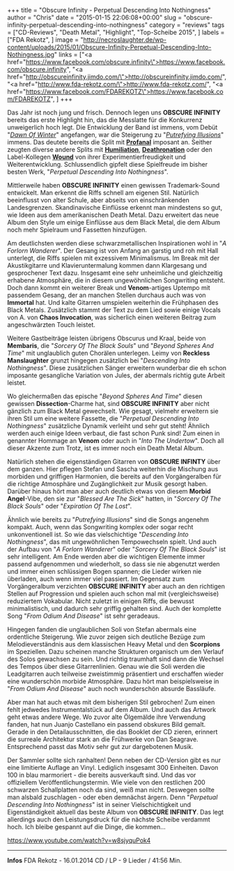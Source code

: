 +++
title = "Obscure Infinity - Perpetual Descending Into Nothingness"
author = "Chris"
date = "2015-01-15 22:06:08+00:00"
slug = "obscure-infinity-perpetual-descending-into-nothingness"
category = "reviews"
tags = ["CD-Reviews", "Death Metal", "Highlight", "Top-Scheibe 2015", ]
labels = ["FDA Rekotz", ]
image = "http://necroslaughter.de/wp-content/uploads/2015/01/Obscure-Infinity-Perpetual-Descending-Into-Nothingness.jpg"
links = ["<a href=\"https://www.facebook.com/obscure.infinity\">https://www.facebook.com/obscure.infinity</a>", "<a href=\"http://obscureinfinity.jimdo.com/\">http://obscureinfinity.jimdo.com/</a>", "<a href=\"http://www.fda-rekotz.com/\">http://www.fda-rekotz.com/</a>", "<a href=\"https://www.facebook.com/FDAREKOTZ\">https://www.facebook.com/FDAREKOTZ</a>", ]
+++

Das Jahr ist noch jung und frisch. Dennoch legen uns **OBSCURE INFINITY** bereits das erste Highlight hin, das die Messlatte für die Konkurrenz unweigerlich hoch legt. Die Entwicklung der Band ist immens, vom Debüt "<a href="http://necroslaughter.de/2010/09/obscure-infinity-dawn-of-winter/" title="Obscure Infinity – Dawn Of Winter">_Dawn Of Winter_</a>" angefangen, war die Steigerung zu "<a href="http://necroslaughter.de/2012/09/obscure-infinity-putrefying-illusions/" title="Obscure Infinity – Putrefying Illusions">_Putrefying Illusions_</a>" immens. Das deutete bereits die Split mit <a href="http://necroslaughter.de/2011/02/profanal-obscure-infinity-united-in-death-split-7/" title="Profanal / Obscure Infinity – United In Death (Split 7″)">**Profanal**</a> imposant an. Seither zeugten diverse andere Splits mit <a href="http://necroslaughter.de/2013/12/humiliation-obscure-infinity-deadly-collision-joyless-flesh/" title="Humiliation / Obscure Infinity – Deadly Collision / Joyless Flesh">**Humiliation**</a>, <a href="http://necroslaughter.de/2013/05/obscure-infinity-deathronation-split-7/" title="Obscure Infinity / Deathronation – Split 7″">**Deathronation**</a> oder den Label-Kollegen <a href="http://necroslaughter.de/2014/10/exklusiver-stream-%ef%bb%bfwound-obscureinfinity-souls-of-eternal-damnation/" title="Wound / Obscure Infinity – Souls Of Eternal Damnation">**Wound**</a> von ihrer Experimentierfreudigkeit und Weiterentwicklung. Schlussendlich gipfelt diese Spielfreude im bisher besten Werk, "_Perpetual Descending Into Nothingness_".

Mittlerweile haben **OBSCURE INFINITY** einen gewissen Trademark-Sound entwickelt. Man erkennt die Riffs schnell am eigenen Stil. Natürlich beeinflusst von alter Schule, aber abseits von einschränkenden Landesgrenzen. Skandinavische Einflüsse erkennt man mindestens so gut, wie Ideen aus dem amerikanischen Death Metal. Dazu erweitert das neue Album den Style um einige Einflüsse aus dem Black Metal, die dem Album noch mehr Spielraum und Fassetten hinzufügen.

Am deutlichsten werden diese schwarzmetallischen Inspirationen wohl in "_A Forlorn Wanderer_". Der Gesang ist von Anfang an garstig und roh mit Hall unterlegt, die Riffs spielen mit exzessivem Minimalismus. Im Break mit der Akustikgitarre und Klavieruntermalung kommen dann Klargesang und gesprochener Text dazu. Insgesamt eine sehr unheimliche und gleichzeitig erhabene Atmosphäre, die in diesem ungewöhnlichen Songwriting entsteht. Doch dann kommt ein weiterer Break und **Venom**-artiges Uptempo mit passendem Gesang, der an manchen Stellen durchaus auch was von **Immortal** hat. Und kalte Gitarren umspielen weiterhin die Frühphasen des Black Metals. Zusätzlich stammt der Text zu dem Lied sowie einige Vocals von A. von **Chaos Invocation**, was sicherlich einen weiteren Beitrag zum angeschwärzten Touch leistet.

Weitere Gastbeiträge leisten übrigens Obscurus und Kraal, beide von **Membaris**, die "_Sorcery Of The Black Souls_" und "_Beyond Spheres And Time_" mit unglaublich guten Chorälen unterlegen. Leimy von **Reckless Manslaughter** grunzt hingegen zusätzlich bei "_Descending Into Nothingness_". Diese zusätzlichen Sänger erweitern wunderbar die eh schon imposante gesangliche Variation von Jules, der abermals richtig gute Arbeit leistet.

Wo gleichermaßen das epische "_Beyond Spheres And Time_" diesen gewissen **Dissection**-Charme hat, sind **OBSCURE INFINITY** aber nicht gänzlich zum Black Metal gewechselt. Wie gesagt, vielmehr erweitern sie ihren Stil um eine weitere Fassette, die "_Perpetual Descending Into Nothingness_" zusätzliche Dynamik verleiht und sehr gut steht! Ähnlich werden auch einige Ideen verbaut, die fast schon Punk sind! Zum einen in genannter Hommage an **Venom** oder auch in "_Into The Undertow_". Doch all dieser Akzente zum Trotz, ist es immer noch ein Death Metal Album.

Natürlich stehen die eigenständigen Gitarren von **OBSCURE INFINTY** über dem ganzen. Hier pflegen Stefan und Sascha weiterhin die Mischung aus morbiden und griffigen Harmonien, die bereits auf den Vorgängeralben für die richtige Atmosphäre und Zugänglichkeit zur Musik gesorgt haben. Darüber hinaus hört man aber auch deutlich etwas von diesem **Morbid Angel**-Vibe, den sie zur "_Blessed Are The Sick_" hatten, in "_Sorcery Of The Black Souls_" oder "_Expiration Of The Lost_".

Ähnlich wie bereits zu "_Putrefying Illusions_" sind die Songs angenehm kompakt. Auch, wenn das Songwriting komplex oder sogar recht unkonventionell ist. So wie das vielschichtige "_Descending Into Nothingness_", das mit ungewöhnlichen Tempowechseln spielt. Und auch der Aufbau von "_A Forlorn Wanderer_" oder "_Sorcery Of The Black Souls_" ist sehr intelligent. Am Ende werden aber die wichtigen Elemente immer passend aufgenommen und wiederholt, so dass sie nie abgenutzt werden und immer einen schlüssigen Bogen spannen; die Lieder wirken nie überladen, auch wenn immer viel passiert.
Im Gegensatz zum Vorgängeralbum verzichten **OBSCURE INFINITY** aber auch an den richtigen Stellen auf Progression und spielen auch schon mal mit (vergleichsweise) reduziertem Vokabular. Nicht zuletzt in einigen Riffs, die bewusst minimalistisch, und dadurch sehr griffig gehalten sind. Auch der komplette Song "_From Odium And Disease_" ist sehr geradeaus.

Hingegen fanden die unglaublichen Soli von Stefan abermals eine ordentliche Steigerung. Wie zuvor zeigen sich deutliche Bezüge zum Melodieverständnis aus dem klassischen Heavy Metal und den **Scorpions** im Speziellen. Dazu scheinen manche Strukturen organisch um den Verlauf des Solos gewachsen zu sein. Und richtig traumhaft sind dann die Wechsel des Tempos über diese Gitarrenlinien.
Genau wie die Soli werden die Leadgitarren auch teilweise zweistimmig präsentiert und erschaffen wieder eine wunderschön morbide Atmosphäre. Dazu hört man beispielsweise in "_From Odium And Disease_" auch noch wunderschön absurde Bassläufe.

Aber man hat auch etwas mit dem bisherigen Stil gebrochen! Zum einen fehlt jedwedes Instrumentalstück auf dem Album. Und auch das Artwork geht etwas andere Wege. Wo zuvor alte Ölgemälde ihre Verwendung fanden, hat nun Juanjo Castellano ein passend obskures Bild gemalt. Gerade in den Detailausschnitten, die das Booklet der CD zieren, erinnert die surreale Architektur stark an die Frühwerke von Dan Seagrave. Entsprechend passt das Motiv sehr gut zur dargebotenen Musik.

Der Sammler sollte sich ranhalten! Denn neben der CD-Version gibt es nur eine limitierte Auflage an Vinyl. Lediglich insgesamt 300 Einheiten. Davon 100 in blau marmoriert - die bereits ausverkauft sind. Und das vor offiziellem Veröffentlichungstermin. Wie viele von den restlichen 200 schwarzen Schallplatten noch da sind, weiß man nicht. Deswegen sollte man alsbald zuschlagen - oder eben demnächst ärgern. Denn "_Perpetual Descending Into Nothingness_" ist in seiner Vielschichtigkeit und Eigenständigkeit aktuell das beste Album von **OBSCURE INFINITY**. Das legt allerdings auch den Leistungsdruck für die nächste Scheibe verdammt hoch. Ich bleibe gespannt auf die Dinge, die kommen...

https://www.youtube.com/watch?v=w8sjyquPok4



---
**Infos**
FDA Rekotz - 16.01.2014
CD / LP - 9 Lieder / 41:56 Min.
